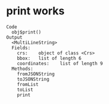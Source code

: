 # print works

    Code
      obj$print()
    Output
      <MultiLineString>
      Fields:
      	crs:	object of class <Crs> 
      	bbox:	list of length 6 
      	coordinates:	list of length 9 
      Methods:
      	fromJSONString
      	toJSONString
      	fromList
      	toList
      	print

